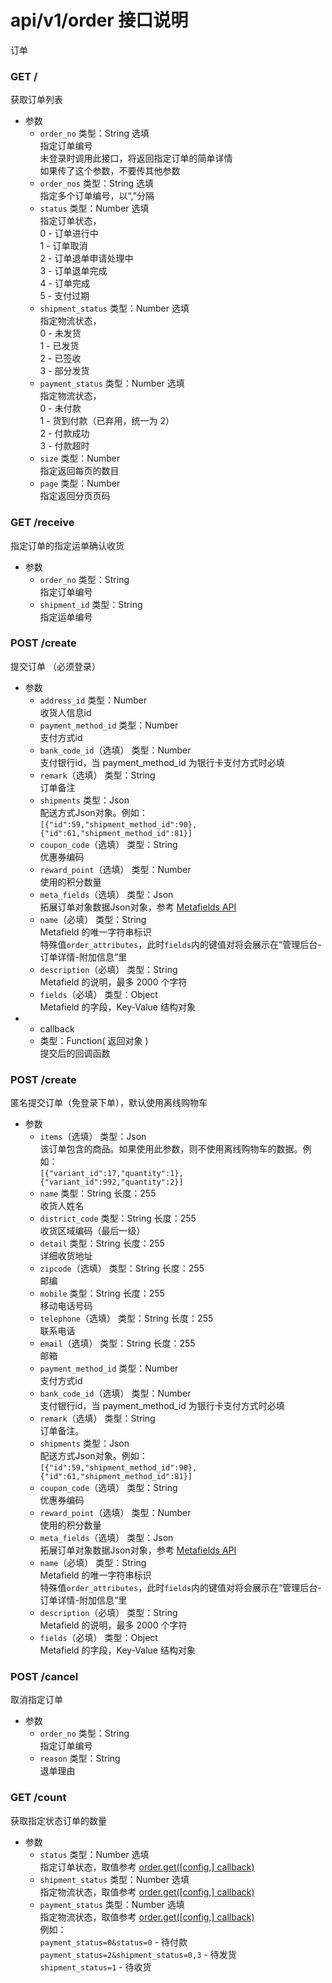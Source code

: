 # api/v1/order 接口说明

订单

### **GET /**

获取订单列表

<!-- .api-param -->

* 参数
    * ```order_no``` 类型：String 选填<br/>指定订单编号<br/>未登录时调用此接口，将返回指定订单的简单详情<br>如果传了这个参数，不要传其他参数
    * ```order_nos``` 类型：String 选填<br/>指定多个订单编号，以“,”分隔
    * ```status``` 类型：Number 选填<br/>指定订单状态，<br/>0 - 订单进行中<br/>1 - 订单取消<br/>2 - 订单退单申请处理中<br/>3 - 订单退单完成<br/>4 - 订单完成<br/>5 - 支付过期
    * ```shipment_status``` 类型：Number 选填<br/>指定物流状态，<br/>0 - 未发货<br/>1 - 已发货<br/>2 - 已签收<br/>3 - 部分发货
    * ```payment_status``` 类型：Number 选填<br/>指定物流状态，<br/>0 - 未付款<br/>1 - 货到付款（已弃用，统一为 2）<br/>2 - 付款成功<br/>3 - 付款超时
    * ```size``` 类型：Number<br/>指定返回每页的数目
    * ```page``` 类型：Number<br/>指定返回分页页码

<!-- endapi -->

<!-- api -->
<!-- .api-sdk -->

### **GET /receive**

指定订单的指定运单确认收货

<!-- .api-param -->

* 参数
    * ```order_no``` 类型：String<br/>指定订单编号
    * ```shipment_id``` 类型：String<br/>指定运单编号

<!-- endapi -->

<!-- api -->
<!-- .api-sdk -->

### **POST /create**

提交订单 （必须登录）

<!-- .api-param -->

* 参数
    * ```address_id``` 类型：Number<br/>收货人信息id
    * ```payment_method_id``` 类型：Number<br/>支付方式id
    * ```bank_code_id```（选填） 类型：Number<br/>支付银行id，当 payment_method_id 为银行卡支付方式时必填
    * ```remark```（选填） 类型：String<br/>订单备注
    * ```shipments``` 类型：Json<br/>配送方式Json对象。例如：<br/>```[{"id":59,"shipment_method_id":90},{"id":61,"shipment_method_id":81}]```
    * ```coupon_code```（选填） 类型：String<br/>优惠券编码
    * ```reward_point```（选填） 类型：Number<br/>使用的积分数量
    * ```meta_fields```（选填） 类型：Json<br/>拓展订单对象数据Json对象，参考 [Metafields API](/app/s/553e347e0abc3e6f3e000038)
     * `name`（必填） 类型：String<br/>Metafield 的唯一字符串标识<br/>特殊值`order_attributes`，此时`fields`内的键值对将会展示在“管理后台-订单详情-附加信息”里
     * `description`（必填） 类型：String<br/>Metafield 的说明，最多 2000 个字符
     * `fields`（必填） 类型：Object<br/>Metafield 的字段，Key-Value 结构对象
* * callback
  * 类型：Function( 返回对象 )<br/>提交后的回调函数

<!-- endapi -->

<!-- api -->
<!-- .api-sdk -->

### **POST /create**

匿名提交订单（免登录下单），默认使用离线购物车

<!-- .api-param -->

* 参数
    * ```items```（选填） 类型：Json<br/>该订单包含的商品。如果使用此参数，则不使用离线购物车的数据。例如：<br/>```[{"variant_id":17,"quantity":1},{"variant_id":992,"quantity":2}]```
    * ```name``` 类型：String 长度：255<br/>收货人姓名
    * ```district_code``` 类型：String 长度：255<br/>收货区域编码（最后一级）
    * ```detail``` 类型：String 长度：255<br/>详细收货地址
    * ```zipcode```（选填） 类型：String 长度：255<br/>邮编
    * ```mobile``` 类型：String 长度：255<br/>移动电话号码
    * ```telephone```（选填） 类型：String 长度：255<br/>联系电话
    * ```email```（选填） 类型：String 长度：255<br/>邮箱
    * ```payment_method_id``` 类型：Number<br/>支付方式id
    * ```bank_code_id```（选填） 类型：Number<br/>支付银行id，当 payment_method_id 为银行卡支付方式时必填
    * ```remark```（选填） 类型：String<br/>订单备注。
    * ```shipments``` 类型：Json<br/>配送方式Json对象。例如：<br/>```[{"id":59,"shipment_method_id":90},{"id":61,"shipment_method_id":81}]```
    * ```coupon_code```（选填） 类型：String<br/>优惠券编码
    * ```reward_point```（选填） 类型：Number<br/>使用的积分数量
    * ```meta_fields```（选填） 类型：Json<br/>拓展订单对象数据Json对象，参考 [Metafields API](/app/s/553e347e0abc3e6f3e000038)
     * `name`（必填） 类型：String<br/>Metafield 的唯一字符串标识<br/>特殊值`order_attributes`，此时`fields`内的键值对将会展示在“管理后台-订单详情-附加信息”里
     * `description`（必填） 类型：String<br/>Metafield 的说明，最多 2000 个字符
     * `fields`（必填） 类型：Object<br/>Metafield 的字段，Key-Value 结构对象

<!-- endapi -->

<!-- api -->
<!-- .api-sdk -->

### **POST /cancel**

取消指定订单

<!-- .api-param -->

* 参数
    * ```order_no``` 类型：String<br/>指定订单编号
    * ```reason``` 类型：String<br/>退单理由

<!-- endapi -->

<!-- api -->
<!-- .api-sdk -->

### **GET /count**

获取指定状态订单的数量

<!-- .api-param -->

* 参数
    * ```status``` 类型：Number 选填<br/>指定订单状态，取值参考 [order.get([config,] callback)](#-get-config-callback-)
    * ```shipment_status``` 类型：Number 选填<br/>指定物流状态，取值参考 [order.get([config,] callback)](#-get-config-callback-)
    * ```payment_status``` 类型：Number 选填<br/>指定物流状态，取值参考 [order.get([config,] callback)](#-get-config-callback-)<br/>例如：<br/>```payment_status=0&status=0``` - 待付款 <br/>```payment_status=2&shipment_status=0,3``` - 待发货<br/>```shipment_status=1``` - 待收货
